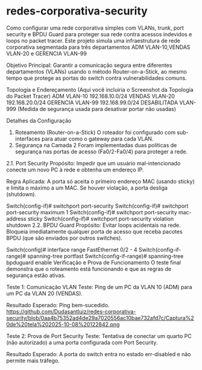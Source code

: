 # redes-corporativa-security
 Como configurar uma rede corporativa simples com VLANs, trunk, port security e BPDU Guard  para proteger sua rede contra acessos indevidos e loops no packet tracer.
Este projeto simula uma infraestrutura de rede corporativa segmentada para três departamentos ADM VLAN-10,VENDAS VLAN-20 e GERENCIA VLAN-99

Objetivo Principal: Garantir a comunicação segura entre diferentes departamentos (VLANs) usando o método Router-on-a-Stick, ao mesmo tempo que protege as portas do switch contra vulnerabilidades comuns.

Topologia e Endereçamento
(Aqui você incluiria o Screenshot da Topologia do Packet Tracer)
ADM VLAN-10	192.168.10.0/24	
VENDAS VLAN-20	192.168.20.0/24	
GERENCIA VLAN-99	192.168.99.0/24	
DESABILITADA VLAN-999 (Medida de segurança usada para desativar portar não usadas)

Detalhes da Configuração
1. Roteamento  (Router-on-a-Stick)
O roteador foi configurado com sub-interfaces para atuar como o gateway para cada VLAN.
2. Segurança na Camada 2
Foram implementadas duas políticas de segurança nas portas de acesso (Fa0/2-Fa0/4) para proteger a rede.

2.1. Port Security
Propósito: Impedir que um usuário mal-intencionado conecte um novo PC à rede e obtenha um endereço IP.

Regra Aplicada: A porta só aceita o primeiro endereço MAC (usando sticky) e limita o máximo a um MAC. Se houver violação, a porta desliga (shutdown).

Switch(config-if)# switchport port-security
Switch(config-if)# switchport port-security maximum 1
Switch(config-if)# switchport port-security mac-address sticky
Switch(config-if)# switchport port-security violation shutdown
2.2. BPDU Guard
Propósito: Evitar loops acidentais na rede. Bloqueia imediatamente qualquer porta de acesso que receba pacotes BPDU (que são enviados por outros switches).

Switch(config)# interface range FastEthernet 0/2 - 4
Switch(config-if-range)# spanning-tree portfast
Switch(config-if-range)# spanning-tree bpduguard enable
 Verificação e Prova de Funcionamento
O teste final demonstra que o roteamento está funcionando e que as regras de segurança estão ativas.

Teste 1: Comunicação VLAN
Teste: Ping de um PC da VLAN 10 (ADM) para um PC da VLAN 20 (VENDAS).

Resultado Esperado: Ping bem-sucedido.
https://github.com/Dudasantluiz/redes-corporativa-security/blob/0aa4b75352ad4de29a7020556ac10bae732afd7c/Captura%20de%20tela%202025-10-08%20122842.png


Teste 2: Prova de Port Security
Teste: Tentativa de conectar um quarto PC (não autorizado) a uma porta configurada com Port Security.

Resultado Esperado: A porta do switch entra no estado err-disabled e não permite mais tráfego.
